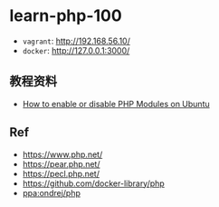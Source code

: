 # learn-php-100


* `vagrant`: <http://192.168.56.10/>
* `docker`: <http://127.0.0.1:3000/>

## 教程资料

* [How to enable or disable PHP Modules on Ubuntu](https://tecadmin.net/enable-disable-php-modules-ubuntu/)

## Ref

* <https://www.php.net/>
* <https://pear.php.net/>
* <https://pecl.php.net/>
* <https://github.com/docker-library/php>
* [ppa:ondrej/php](https://launchpad.net/~ondrej/+archive/ubuntu/php)